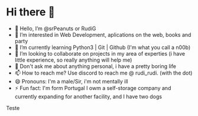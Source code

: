 # Hi there 👋

-  👋 Hello, I’m @srPeanuts or RudiG
-  👀 I’m interested in Web Development, aplications on the web, books and party
-  🌱 I’m currently learning Python3 | Git | Github (I'm what you call a n00b)
-  💞️ I’m looking to collaborate on projects in my area of experties (i have little experience, so really anything will help me)
-  💬 Don't ask me about anything personal, i have a pretty boring life
-  📫 How to reach me? Use discord to reach me @ rudi_rudi. (with the dot)
-  😄 Pronouns: I'm a male/Sir, i'm not mentally ill
-  ⚡ Fun fact: I'm form Portugal I owm a self-storage company and currently expanding for another facility, and I have two dogs

Teste
